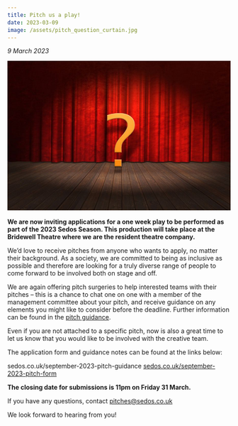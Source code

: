 ```yaml
---
title: Pitch us a play!
date: 2023-03-09
image: /assets/pitch_question_curtain.jpg
---
```

*9﻿ March 2023*

![](/assets/pitch_question_curtain.jpg)

**We are now inviting applications for a one week play to be performed as part of the 2023 Sedos Season. This production will take place at the Bridewell Theatre where we are the resident theatre company.**

We’d love to receive pitches from anyone who wants to apply, no matter their background. As a society, we are committed to being as inclusive as possible and therefore are looking for a truly diverse range of people to come forward to be involved both on stage and off.

We are again offering pitch surgeries to help interested teams with their pitches – this is a chance to chat one on one with a member of the management committee about your pitch, and receive guidance on any elements you might like to consider before the deadline. Further information can be found in the [pitch guidance](http://sedos.co.uk/september-2023-pitch-guidance).

Even if you are not attached to a specific pitch, now is also a great time to let us know that you would like to be involved with the creative team.

The application form and guidance notes can be found at the links below:

sedos.co.uk/september-2023-pitch-guidance
[sedos.co.uk/september-2023-pitch-form](http://sedos.co.uk/september-2023-pitch-form)

**The closing date for submissions is 11pm on Friday 31 March.**

If you have any questions, contact [pitches@sedos.co.uk](mailto:pitches@sedos.co.uk)

We look forward to hearing from you!